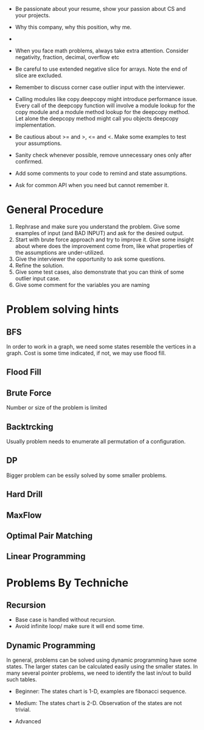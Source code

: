 - Be passionate about your resume, show your passion about CS and your projects.
- Why this company, why this position, why me.
- 




- When you face math problems, always take extra attention. Consider negativity, fraction, decimal, overflow etc
- Be careful to use extended negative slice for arrays. Note the end of slice are excluded.
- Remember to discuss corner case outlier input with the interviewer.
- Calling modules like copy.deepcopy might introduce performance issue. Every call of the deepcopy function will involve a module lookup for the copy module and a module method lookup for the deepcopy method. Let alone the deepcopy method might call you objects deepcopy implementation.
- Be cautious about >= and >,  <= and <. Make some examples to test your assumptions.
- Sanity check whenever possible, remove unnecessary ones only after confirmed.
- Add some comments to your code to remind and state assumptions.
- Ask for common API when you need but cannot remember it.


# General Procedure

1. Rephrase and make sure you understand the problem. Give some examples of input (and BAD INPUT) and ask for the desired output.
2. Start with brute force approach and try to improve it. Give some insight about where does the improvement come from, like what properties of the assumptions are under-utilized.
3. Give the interviewer the opportunity to ask some questions.
4. Refine the solution.
5. Give some test cases, also demonstrate that you can think of some outlier input case.
6. Give some comment for the variables you are naming


# Problem solving hints

## BFS
In order to work in a graph, we need some states resemble the vertices in a graph.
Cost is some time indicated, if not, we may use flood fill.


## Flood Fill

## Brute Force
Number or size of the problem is limited

## Backtrcking
Usually problem needs to enumerate all permutation of a configuration.

## DP
Bigger problem can be essily solved by some smaller problems.

## Hard Drill

## MaxFlow

## Optimal Pair Matching

## Linear Programming 

## 

# Problems By Techniche
## Recursion
- Base case is handled without recursion.
- Avoid infinite loop/ make sure it will end some time.

## Dynamic Programming
In general, problems can be solved using dynamic programming have some states. The larger states can be calculated easily using the smaller states.
In many several pointer problems, we need to identify the last in/out to build such tables.

- Beginner: The states chart is 1-D, examples are fibonacci sequence.

- Medium: The states chart is 2-D. Observation of the states are not trivial.

- Advanced
